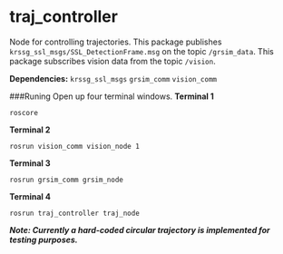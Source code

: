 # traj_controller
Node for controlling trajectories.
This package publishes `krssg_ssl_msgs/SSL_DetectionFrame.msg` on the topic `/grsim_data`.
This package subscribes vision data from the topic `/vision`.

**Dependencies:**
`krssg_ssl_msgs`
`grsim_comm`
`vision_comm`

###Runing
Open up four terminal windows.
**Terminal 1**
```
roscore
```
**Terminal 2**
```
rosrun vision_comm vision_node 1
```
**Terminal 3**
```
rosrun grsim_comm grsim_node
```
**Terminal 4**
```
rosrun traj_controller traj_node
```
***Note: Currently a hard-coded circular trajectory is implemented for testing purposes.***